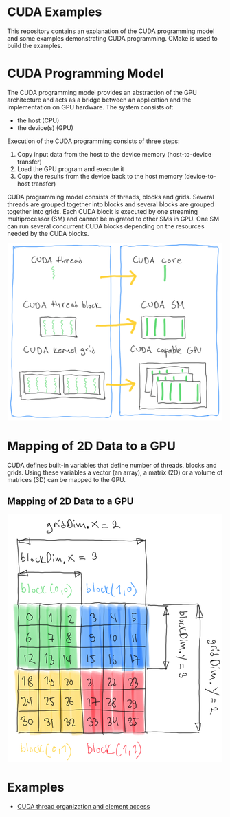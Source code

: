 # CUDA Examples

This repository contains an explanation of the CUDA programming model and some examples demonstrating CUDA programming.
CMake is used to build the examples.

# CUDA Programming Model

The CUDA programming model provides an abstraction of the GPU architecture and acts as a bridge between an application
and the implementation on GPU hardware. The system consists of:

* the host (CPU)
* the device(s) (GPU)

Execution of the CUDA programming consists of three steps:
1. Copy input data from the host to the device memory (host-to-device transfer)
2. Load the GPU program and execute it
3. Copy the results from the device back to the host memory (device-to-host transfer)

CUDA programming model consists of threads, blocks and grids. Several threads are grouped together into blocks and
several blocks are grouped together into grids. Each CUDA block is executed by one streaming multiprocessor (SM)
and cannot be migrated to other SMs in GPU. One SM can run several concurrent CUDA blocks depending on the resources needed
by the CUDA blocks.

<p align="center">
<img src="./images/cuda_blocks_and_grids.png" width="500">
</p>

# Mapping of 2D Data to a GPU

CUDA defines built-in variables that define number of threads, blocks and grids. Using these variables a vector (an array), a matrix (2D) or
a volume of matrices (3D) can be mapped to the GPU.

## Mapping of 2D Data to a GPU 

<p align="center">
<img src="./images/cuda_2d_element_access.png" width="500">
</p>

# Examples

* [CUDA thread organization and element access](./cuda_thread_organization/README.md)

